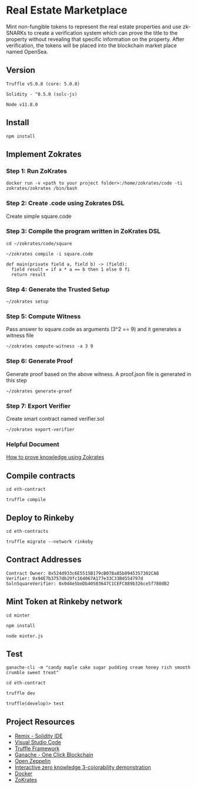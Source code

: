 # Real Estate Marketplace
Mint non-fungible tokens to represent the real estate properties and use zk-SNARKs to create a verification system which can prove the title to the property without revealing that specific information on the property. After verification, the tokens will be placed into the blockchain market place named OpenSea. 

## Version

`Truffle v5.0.8 (core: 5.0.8)`

`Solidity - ^0.5.0 (solc-js)`

`Node v11.8.0`

## Install
`npm install`

## Implement Zokrates

### Step 1: Run ZoKrates
`docker run -v <path to your project folder>:/home/zokrates/code -ti zokrates/zokrates /bin/bash`

### Step 2: Create <program name>.code using Zokrates DSL
Create simple square.code 

### Step 3: Compile the program written in ZoKrates DSL
`cd ~/zokrates/code/square`

`~/zokrates compile -i square.code`

```
def main(private field a, field b) -> (field):
  field result = if a * a == b then 1 else 0 fi
  return result

```

### Step 4: Generate the Trusted Setup

`~/zokrates setup`

### Step 5: Compute Witness
Pass answer to square.code as arguments (3^2 == 9) and it generates a witness file

`~/zokrates compute-witness -a 3 9`


### Step 6: Generate Proof
Generate proof based on the above witness. A proof.json file is generated in this step

`~/zokrates generate-proof`


### Step 7: Export Verifier
Create smart contract named verifier.sol

`~/zokrates export-verifier`

### Helpful Document
[How to prove knowledge using Zokrates](https://zokrates.github.io/sha256example.html)

## Compile contracts

`cd eth-contract`

`truffle compile`

## Deploy to Rinkeby

`cd eth-contracts`

`truffle migrate --network rinkeby`

## Contract Addresses
```
Contract Owner: 0x524d933c6E5515B179cB078a85b8945357302CA8
Verifier: 0x94E7b3757db29fc164067A177e33C33Bd554797d
SolnSquareVerifier: 0x0d4e5beDb40583647C1CEFC889b326ce5f780dB2
```

## Mint Token at Rinkeby network

`cd minter`

`npm install`

`node minter.js`

## Test

`ganache-cli -m "candy maple cake sugar pudding cream honey rich smooth crumble sweet treat"`

`cd eth-contract`

`truffle dev`

`truffle(develop)> test`

## Project Resources

* [Remix - Solidity IDE](https://remix.ethereum.org/)
* [Visual Studio Code](https://code.visualstudio.com/)
* [Truffle Framework](https://truffleframework.com/)
* [Ganache - One Click Blockchain](https://truffleframework.com/ganache)
* [Open Zeppelin ](https://openzeppelin.org/)
* [Interactive zero knowledge 3-colorability demonstration](http://web.mit.edu/~ezyang/Public/graph/svg.html)
* [Docker](https://docs.docker.com/install/)
* [ZoKrates](https://github.com/Zokrates/ZoKrates)

